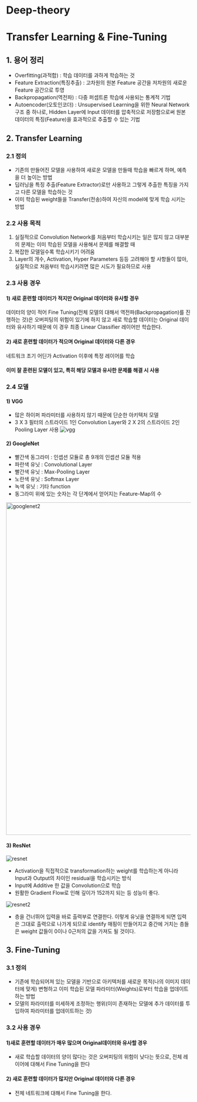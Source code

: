 # Deep-theory
# Transfer Learning & Fine-Tuning

## 1. 용어 정리
- Overfitting(과적합) : 학습 데이터를 과하게 학습하는 것
- Feature Extraction(특징추출) : 고차원의 원본 Feature 공간을 저차원의 새로운 Feature 공간으로 투영
- Backpropagation(역전파) : 다중 퍼셉트론 학습에 사용되는 통계적 기법
- Autoencoder(오토인코더) : Unsupervised Learning을 위한 Neural Network 구조 중 하나로, Hidden Layer에 Input 데이터를 압축적으로
                           저장함으로써 원본 데이터의 특징(Feature)을 효과적으로 추출할 수 있는 기법
 
## 2. Transfer Learning
### 2.1 정의
- 기존의 만들어진 모델을 사용하여 새로운 모델을 만들때 학습을 빠르게 하며, 예측을 더 높이는 방법
- 딥러닝을 특징 추출(Feature Extractor)로만 사용하고 그렇게 추출한 특징을 가지고 다른 모델을 학습하는 것
- 이미 학습된 weight들을 Transfer(전송)하여 자신의 model에 맞게 학습 시키는 방법

### 2.2 사용 목적
1) 실질적으로 Convolution Network를 처음부터 학습시키는 일은 많지 않고 대부분의 문제는 이미 학습된 모델을 사용해서 문제를 해결할 때
2) 복잡한 모델일수록 학습시키기 어려움
3) Layer의 개수, Activation, Hyper Parameters 등등 고려해야 할 사항들이 많아, 실질적으로 처음부터 학습시키려면 많은 시도가 필요하므로 사용

### 2.3 사용 경우
#### 1) 새로 훈련할 데이터가 적지만 Original 데이터와 유사할 경우
데이터의 양이 적어 Fine Tuning(전체 모델의 대해서 역전파(Backpropagation)를 진행하는 것)은 오버피팅의 위험이 있기에 하지 않고 새로 학습할
데이터는 Original 데이터와 유사하기 때문에 이 경우 최종 Linear Classifier 레이어만 학습한다.

#### 2) 새로 훈련할 데이터가 적으며 Original 데이터와 다른 경우
네트워크 초기 어딘가 Activation 이후에 특정 레이어를 학습

#### 이미 잘 훈련된 모델이 있고, 특히 해당 모델과 유사한 문제를 해결 시 사용

### 2.4 모델
#### 1) VGG
- 많은 하이퍼 파라미터를 사용하지 않기 때문에 단순한 아키텍처 모델
- 3 X 3 필터의 스트라이드 1인 Convolution Layer와 2 X 2의 스트라이드 2인 Pooling Layer 사용
![vgg](https://user-images.githubusercontent.com/40047360/44298241-6b54d900-a31a-11e8-9dc0-bf403bfb6415.png)

#### 2) GoogleNet
- 빨간색 동그라미 : 인셉션 모듈로 총 9개의 인셉션 모듈 적용
- 파란색 유닛 : Convolutional Layer
- 빨간색 유닛 : Max-Pooling Layer
- 노란색 유닛 : Softmax Layer
- 녹색 유닛 : 기타 function
- 동그라미 위에 있는 숫자는 각 단계에서 얻어지는 Feature-Map의 수
<img width="907" alt="googlenet2" src="https://user-images.githubusercontent.com/40047360/44298242-6d1e9c80-a31a-11e8-875e-3f2640242691.png">

#### 3) ResNet
![resnet](https://user-images.githubusercontent.com/40047360/44298245-6f80f680-a31a-11e8-9aee-ecac474a01ca.png)
- Activation을 직접적으로 transformation하는 weight를 학습하는게 아니라 Input과 Output의 차이인 residual을 학습시키는 방식
- Input에 Additive 한 값을 Convolution으로 학습
- 원활한 Gradient Flow로 인해 깊이가 152까지 되는 등 성능이 좋다.

![resnet2](https://user-images.githubusercontent.com/40047360/44298246-70b22380-a31a-11e8-9dd4-01cf68d6509f.png)
- 층을 건너뛰어 입력을 바로 출력부로 연결한다. 이렇게 유닛을 연결하게 되면 입력은 그대로 출력으로 나가게 되므로 identify 매핑이 만들어지고
  중간에 거치는 층들은 weight 값들이 0이나 0근처의 값을 가져도 될 것이다.

## 3. Fine-Tuning
### 3.1 정의
- 기존에 학습되어져 있는 모델을 기반으로 아키텍처를 새로운 목적(나의 이미지 데이터에 맞게) 변형하고 이미 학습된 모델 파라미터(Weights)로부터
  학습을 업데이트하는 방법
- 모델의 파라미터를 미세하게 조정하는 행위(이미 존재하는 모델에 추가 데이터를 투입하여 파라미터를 업데이트하는 것)

### 3.2 사용 경우
#### 1)새로 훈련할 데이터가 매우 많으며 Original데이터와 유사할 경우
- 새로 학습할 데이터의 양이 많다는 것은 오버피팅의 위험이 낮다는 뜻으로, 전체 레이어에 대해서 Fine Tuning을 한다

#### 2) 새로 훈련할 데이터가 많지만 Original 데이터와 다른 경우
- 전체 네트워크에 대해서 Fine Tuning을 한다.

